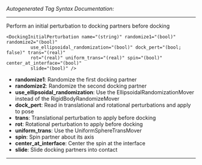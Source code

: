 _Autogenerated Tag Syntax Documentation:_

---
Perform an initial perturbation to docking partners before docking

```
<DockingInitialPerturbation name="(string)" randomize1="(bool)" randomize2="(bool)"
         use_ellipsoidal_randomization="(bool)" dock_pert="(bool; false)" trans="(real)"
         rot="(real)" uniform_trans="(real)" spin="(bool)" center_at_interface="(bool)"
         slide="(bool)" />
```

-   **randomize1**: Randomize the first docking partner
-   **randomize2**: Randomize the second docking partner
-   **use_ellipsoidal_randomization**: Use the EllipsoidalRandomizationMover instead of the RigidBodyRandomizeMover
-   **dock_pert**: Read in translational and rotational perturbations and apply to pose
-   **trans**: Translational perturbation to apply before docking
-   **rot**: Rotational perturbation to apply before docking
-   **uniform_trans**: Use the UniformSphereTransMover
-   **spin**: Spin partner about its axis
-   **center_at_interface**: Center the spin at the interface
-   **slide**: Slide docking partners into contact

---
